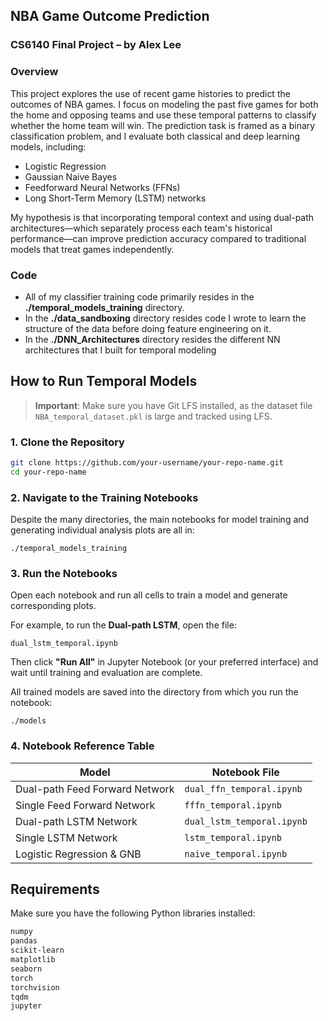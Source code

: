 ## NBA Game Outcome Prediction ##
### CS6140 Final Project – by Alex Lee ###

### Overview ###
This project explores the use of recent game histories to predict the outcomes of NBA games. I focus on modeling the past five games for both the home and opposing teams and use these temporal patterns to classify whether the home team will win.
The prediction task is framed as a binary classification problem, and I evaluate both classical and deep learning models, including:

- Logistic Regression
- Gaussian Naive Bayes
- Feedforward Neural Networks (FFNs)
- Long Short-Term Memory (LSTM) networks

My hypothesis is that incorporating temporal context and using dual-path architectures—which separately process each team's historical performance—can improve prediction accuracy compared to traditional models that treat games independently.

### Code ###
- All of my classifier training code primarily resides in the **./temporal_models_training** directory.
- In the **./data_sandboxing** directory resides code I wrote to learn the structure of the data before doing feature engineering on it. 
- In the **./DNN_Architectures** directory resides the different NN architectures that I built for temporal modeling

## How to Run Temporal Models

> **Important**: Make sure you have Git LFS installed, as the dataset file `NBA_temporal_dataset.pkl` is large and tracked using LFS.

### 1. Clone the Repository

```bash
git clone https://github.com/your-username/your-repo-name.git
cd your-repo-name
```

### 2. Navigate to the Training Notebooks

Despite the many directories, the main notebooks for model training and generating individual analysis plots are all in:

```
./temporal_models_training
```

### 3. Run the Notebooks

Open each notebook and run all cells to train a model and generate corresponding plots.

For example, to run the **Dual-path LSTM**, open the file:

```
dual_lstm_temporal.ipynb
```

Then click **"Run All"** in Jupyter Notebook (or your preferred interface) and wait until training and evaluation are complete.

All trained models are saved into the directory from which you run the notebook:

```
./models
```

### 4. Notebook Reference Table

| Model                            | Notebook File                  |
|----------------------------------|--------------------------------|
| Dual-path Feed Forward Network   | `dual_ffn_temporal.ipynb`     |
| Single Feed Forward Network      | `fffn_temporal.ipynb`         |
| Dual-path LSTM Network           | `dual_lstm_temporal.ipynb`    |
| Single LSTM Network              | `lstm_temporal.ipynb`         |
| Logistic Regression & GNB        | `naive_temporal.ipynb`        |


## Requirements

Make sure you have the following Python libraries installed:

```bash
numpy
pandas
scikit-learn
matplotlib
seaborn
torch
torchvision
tqdm
jupyter
```
